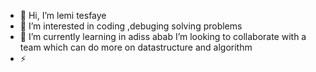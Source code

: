- 👋 Hi, I’m lemi tesfaye
- 👀 I’m interested in coding ,debuging solving problems
- 🌱 I’m currently learning in adiss abab
   I’m looking to collaborate with a team which can do more on datastructure and algorithm
- ⚡ 
<!---
lemi00000011/lemi00000011 is a ✨ special ✨ repository because its `README.md` (this file) appears on your GitHub profile.
You can click the Preview link to take a look at your changes.
--->
